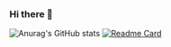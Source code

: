 ### Hi there 👋

<!--
**oguzsenna/oguzsenna** is a ✨ _special_ ✨ repository because its `README.md` (this file) appears on your GitHub profile.

Here are some ideas to get you started:

- 🔭 I’m currently working on ...
- 🌱 I’m currently learning ...
- 👯 I’m looking to collaborate on ...
- 🤔 I’m looking for help with ...
- 💬 Ask me about ...
- 📫 How to reach me: ...
- 😄 Pronouns: ...
- ⚡ Fun fact: ...
-->

![Anurag's GitHub stats](https://github-readme-stats.vercel.app/api?username=oguzsenna&show_icons=true&theme=radical)
[![Readme Card](https://github-readme-stats.vercel.app/api/pin/?username=oguzsenna&repo=github-readme-stats)](https://github.com/oguzsenna/github-readme-stats)
